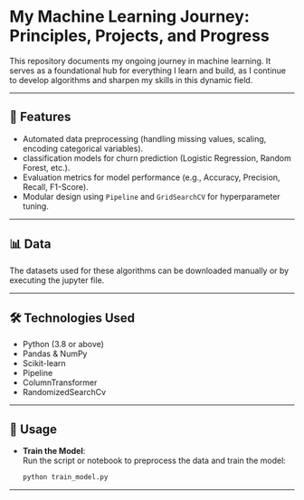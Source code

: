 # My Machine Learning Journey: Principles, Projects, and Progress

This repository documents my ongoing journey in machine learning. It serves as a foundational hub for everything I learn and build, as I continue to develop algorithms and sharpen my skills in this dynamic field.  

---

## 🌟 Features

- Automated data preprocessing (handling missing values, scaling, encoding categorical variables).  
-  classification models for churn prediction (Logistic Regression, Random Forest, etc.).  
- Evaluation metrics for model performance (e.g., Accuracy, Precision, Recall, F1-Score).  
- Modular design using `Pipeline` and `GridSearchCV` for hyperparameter tuning.

---

## 📊 Data

The datasets used for these algorithms can be downloaded manually or by executing the jupyter file.

---

## 🛠️ Technologies Used

- Python (3.8 or above)  
- Pandas & NumPy  
- Scikit-learn
- Pipeline
- ColumnTransformer
- RandomizedSearchCv

---

## 🚀 Usage

- **Train the Model**:  
   Run the script or notebook to preprocess the data and train the model:  
   ```bash
   python train_model.py
   ``` 

---